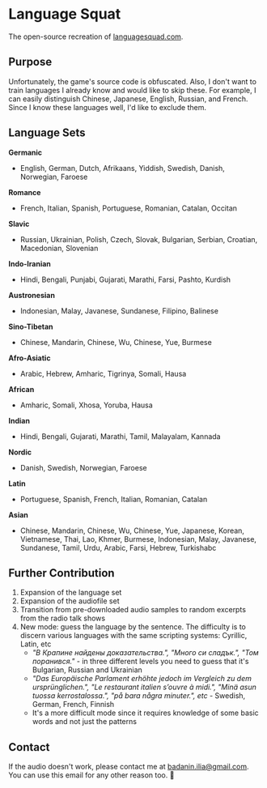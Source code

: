 # Language Squat

The open-source recreation of [languagesquad.com](https://www.languagesquad.com/).

## Purpose

Unfortunately, the game's source code is obfuscated. Also, I don't want to train languages I already know and would like to skip these. For example, I can easily distinguish Chinese, Japanese, English, Russian, and French. Since I know these languages well, I'd like to exclude them.

## Language Sets

**Germanic**
  - English, German, Dutch, Afrikaans, Yiddish, Swedish, Danish, Norwegian, Faroese

**Romance**
  - French, Italian, Spanish, Portuguese, Romanian, Catalan, Occitan
  
**Slavic**
  - Russian, Ukrainian, Polish, Czech, Slovak, Bulgarian, Serbian, Croatian, Macedonian, Slovenian
  
**Indo-Iranian**
  - Hindi, Bengali, Punjabi, Gujarati, Marathi, Farsi, Pashto, Kurdish
  
**Austronesian**
  - Indonesian, Malay, Javanese, Sundanese, Filipino, Balinese
  
**Sino-Tibetan**
  - Chinese,  Mandarin, Chinese,  Wu, Chinese,  Yue, Burmese
  
**Afro-Asiatic**
  - Arabic, Hebrew, Amharic, Tigrinya, Somali, Hausa
  
**African**
  - Amharic, Somali, Xhosa, Yoruba, Hausa
  
**Indian**
  - Hindi, Bengali, Gujarati, Marathi, Tamil, Malayalam, Kannada
  
**Nordic**
  - Danish, Swedish, Norwegian, Faroese
  
**Latin**
  - Portuguese, Spanish, French, Italian, Romanian, Catalan
  
**Asian**
  - Chinese,  Mandarin, Chinese,  Wu, Chinese,  Yue, Japanese, Korean, Vietnamese, Thai, Lao, Khmer, Burmese, Indonesian, Malay, Javanese, Sundanese, Tamil, Urdu, Arabic, Farsi, Hebrew, Turkishabc

## Further Contribution

1. Expansion of the language set
2. Expansion of the audiofile set
3. Transition from pre-downloaded audio samples to random excerpts from the radio talk shows 
4. New mode: guess the language by the sentence. The difficulty is to discern various languages with the same scripting systems: Cyrillic, Latin, etc
   - *"В Крапине найдены доказательства.", "Много си сладък.", "Том поранився."* - in three different levels you need to guess that it's Bulgarian, Russian and Ukrainian
   - *"Das Europäische Parlament erhöhte jedoch im Vergleich zu dem ursprünglichen.", "Le restaurant italien s’ouvre à midi.", "Minä asun tuossa kerrostalossa.", "på bara några minuter.", etc* - Swedish, German, French, Finnish 
   - It's a more difficult mode since it requires knowledge of some basic words and not just the patterns
  
## Contact

If the audio doesn't work, please contact me at [badanin.ilia\@gmail.com](mailto:badanin.ilia@gmail.com?subject=LanguageSquat). You can use this email for any other reason too. 🙂
